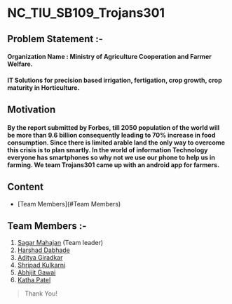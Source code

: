 # NC_TIU_SB109_Trojans301

## Problem Statement :-
#### Organization Name : Ministry of Agriculture Cooperation and Farmer Welfare.
#### IT Solutions for precision based irrigation, fertigation, crop growth, crop maturity in Horticulture. 

## Motivation
#### By the report submitted by Forbes, till 2050 population of the world will be more than 9.6 billion consequently leading to 70% increase in food consumption. Since there is limited arable land the only way to overcome this crisis is to plan smartly. In the world of information Technology everyone has smartphones so why not we use our phone to help us in farming. We team Trojans301 came up with an android app for farmers.

## Content
- [Team Members](#Team Members)


## Team Members :-
1. [Sagar Mahajan](https://github.com/sagarmahajan20) (Team leader)
2. [Harshad Dabhade](https://github.com/Harshad09)
3. [Aditya Giradkar](https://github.com/AdityaGiradkar)
4. [Shripad Kulkarni](https://github.com/shripad1020)
5. [Abhijit Gawai](https://github.com/abhijitgawai)
6. [Katha Patel](https://github.com/katha-patel)

> Thank You!
